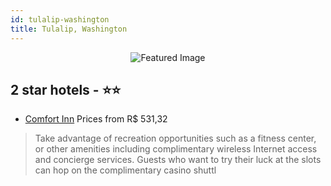 ```yaml
---
id: tulalip-washington
title: Tulalip, Washington
---
```


<center><img src="https://i.travelapi.com/hotels/1000000/20000/15300/15243/d55cecbb_z.jpg" alt="Featured Image" /></center>


##  2 star hotels - ⭐️⭐️

-    [Comfort Inn](https://us.hurb.com/hotels/tulalip/comfort-inn-JNP-JP044474?cmp=18055) Prices from R$ 531,32
   > Take advantage of recreation opportunities such as a fitness center, or other amenities including complimentary wireless Internet access and concierge services. Guests who want to try their luck at the slots can hop on the complimentary casino shuttl
